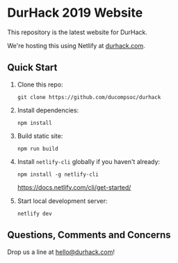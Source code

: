 # DurHack 2019 Website
This repository is the latest website for DurHack.

We're hosting this using Netlify at [durhack.com](https://durhack.com).

## Quick Start
1. Clone this repo:
    ```
    git clone https://github.com/ducompsoc/durhack
    ```

2. Install dependencies:
    ```
    npm install
    ```
   
3. Build static site:
    ```
    npm run build
    ```
   
4. Install `netlify-cli` globally if you haven't already:
    ```
    npm install -g netlify-cli
    ```
    https://docs.netlify.com/cli/get-started/

5. Start local development server:
    ```
    netlify dev
    ```

## Questions, Comments and Concerns
Drop us a line at [hello@durhack.com](mailto:hello@durhack.com)!
